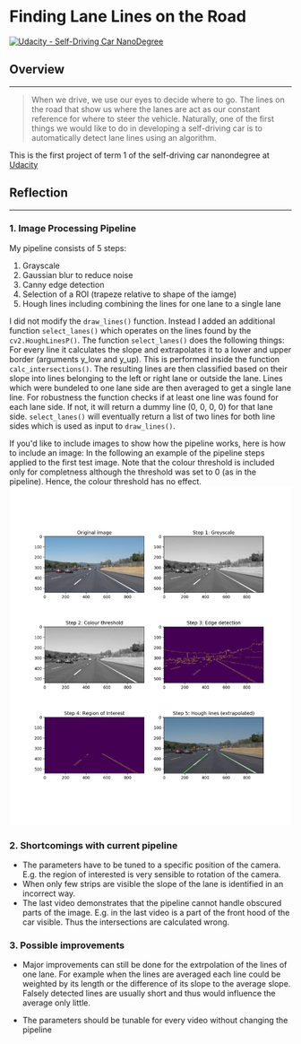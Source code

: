 # **Finding Lane Lines on the Road**
[![Udacity - Self-Driving Car NanoDegree](https://s3.amazonaws.com/udacity-sdc/github/shield-carnd.svg)](http://www.udacity.com/drive)

[//]: # (Image References)

[image1]: ./examples/grayscale.jpg "Grayscale"
[image0]: ./test_images_output/solidWhiteCurve.jpg "solidWhiteCurve"


## Overview
---
> When we drive, we use our eyes to decide where to go. The lines on the road that show us where the lanes are act as our constant reference for where to steer the vehicle. Naturally, one of the first things we would like to do in developing a self-driving car is to automatically detect lane lines using an algorithm.

This is the first project of term 1 of the self-driving car nanondegree at [Udacity](https://www.udacity.com/course/self-driving-car-engineer-nanodegree--nd013)

## Reflection
---

### 1. Image Processing Pipeline

My pipeline consists of 5 steps: 
1. Grayscale
1. Gaussian blur to reduce noise
1. Canny edge detection
1. Selection of a ROI (trapeze relative to shape of the iamge)
1. Hough lines including combining the lines for one lane to a single lane

I did not modify the ```draw_lines()``` function. Instead I added an additional function ```select_lanes()``` which operates on the lines found by the ```cv2.HoughLinesP()```.
The function ```select_lanes()``` does the following things: For every line it calculates the slope and extrapolates it to a lower and upper border (arguments y_low and y_up). This is performed inside the function ```calc_intersections()```.
The resulting lines are then classified based on their slope into lines belonging to the left or right lane or outside the lane. Lines which were bundeled to one lane side are then averaged to get a single lane line.
For robustness the function checks if at least one line was found for each lane side. If not, it will return a dummy line (0, 0, 0, 0) for that lane side. ```select_lanes()``` will eventually return a list of two lines for both line sides which is used as input to ```draw_lines()```. 

If you'd like to include images to show how the pipeline works, here is how to include an image: 
In the following an example of the pipeline steps applied to the first test image. Note that the colour threshold is included only for completness although the threshold was set to 0 (as in the pipeline). Hence, the colour threshold has no effect.
![alt text][image0]


### 2. Shortcomings with current pipeline

- The parameters have to be tuned to a specific position of the camera. E.g. the region of interested is very sensible to rotation of the camera.
- When only few strips are visible the slope of the lane is identified in an incorrect way.
- The last video demonstrates that the pipeline cannot handle obscured parts of the image. E.g. in the last video is a part of the front hood of the car visible. Thus the intersections are calculated wrong.

### 3. Possible improvements

- Major improvements can still be done for the extrpolation of the lines of one lane. For example when the lines are averaged each line could be weighted by its length or the difference of its slope to the average slope. Falsely detected lines are usually short and thus would influence the average only little.

- The parameters should be tunable for every video without changing the pipeline
